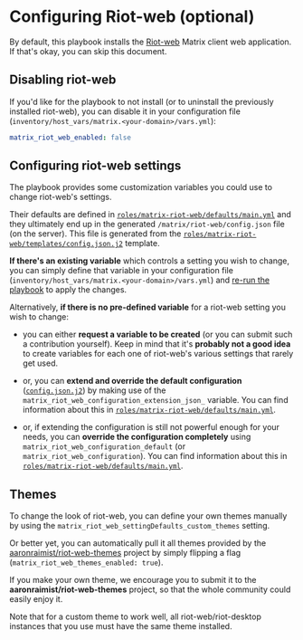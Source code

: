 # Configuring Riot-web (optional)

By default, this playbook installs the [Riot-web](https://github.com/vector-im/riot-web) Matrix client web application.
If that's okay, you can skip this document.


## Disabling riot-web

If you'd like for the playbook to not install (or to uninstall the previously installed riot-web), you can disable it in your configuration file (`inventory/host_vars/matrix.<your-domain>/vars.yml`):

```yaml
matrix_riot_web_enabled: false
```

## Configuring riot-web settings

The playbook provides some customization variables you could use to change riot-web's settings.

Their defaults are defined in [`roles/matrix-riot-web/defaults/main.yml`](../roles/matrix-riot-web/defaults/main.yml) and they ultimately end up in the generated `/matrix/riot-web/config.json` file (on the server). This file is generated from the [`roles/matrix-riot-web/templates/config.json.j2`](../roles/matrix-riot-web/templates/config.json.j2) template.

**If there's an existing variable** which controls a setting you wish to change, you can simply define that variable in your configuration file (`inventory/host_vars/matrix.<your-domain>/vars.yml`) and [re-run the playbook](installing.md) to apply the changes.

Alternatively, **if there is no pre-defined variable** for a riot-web setting you wish to change:

- you can either **request a variable to be created** (or you can submit such a contribution yourself). Keep in mind that it's **probably not a good idea** to create variables for each one of riot-web's various settings that rarely get used.

- or, you can **extend and override the default configuration** ([`config.json.j2`](../roles/matrix-riot-web/templates/config.json.j2)) by making use of the `matrix_riot_web_configuration_extension_json_` variable. You can find information about this in [`roles/matrix-riot-web/defaults/main.yml`](../roles/matrix-riot-web/defaults/main.yml).

- or, if extending the configuration is still not powerful enough for your needs, you can **override the configuration completely** using `matrix_riot_web_configuration_default` (or `matrix_riot_web_configuration`). You can find information about this in [`roles/matrix-riot-web/defaults/main.yml`](../roles/matrix-riot-web/defaults/main.yml).


## Themes

To change the look of riot-web, you can define your own themes manually by using the `matrix_riot_web_settingDefaults_custom_themes` setting.

Or better yet, you can automatically pull it all themes provided by the [aaronraimist/riot-web-themes](https://github.com/aaronraimist/riot-web-themes) project by simply flipping a flag (`matrix_riot_web_themes_enabled: true`).

If you make your own theme, we encourage you to submit it to the **aaronraimist/riot-web-themes** project, so that the whole community could easily enjoy it.

Note that for a custom theme to work well, all riot-web/riot-desktop instances that you use must have the same theme installed.
